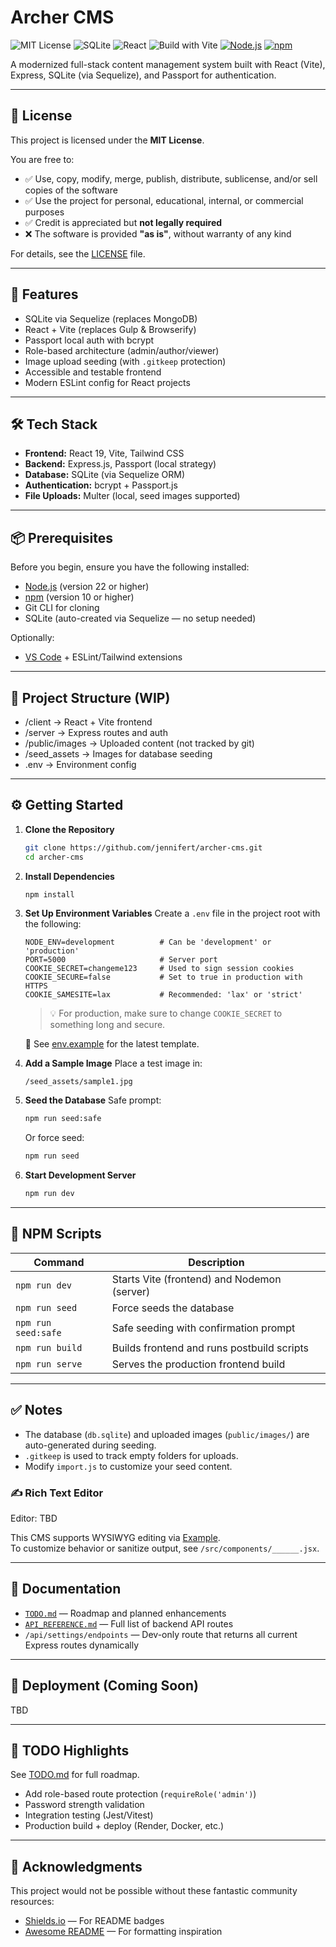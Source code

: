 # Archer CMS

![MIT License](https://img.shields.io/badge/license-MIT-blue.svg)
![SQLite](https://img.shields.io/badge/database-SQLite-lightgrey)
![React](https://img.shields.io/badge/frontend-React%2019-blue)
![Build with Vite](https://img.shields.io/badge/bundler-Vite-646CFF)
[![Node.js](https://img.shields.io/badge/Node.js-22.16.0-brightgreen?logo=nodedotjs)](https://nodejs.org/)
[![npm](https://img.shields.io/badge/npm-10.9.2-red?logo=npm)](https://www.npmjs.com/)

A modernized full-stack content management system built with React (Vite), Express, SQLite (via Sequelize), and Passport for authentication.

---

## 📄 License

This project is licensed under the **MIT License**.

You are free to:
- ✅ Use, copy, modify, merge, publish, distribute, sublicense, and/or sell copies of the software  
- ✅ Use the project for personal, educational, internal, or commercial purposes  
- ✅ Credit is appreciated but **not legally required**  
- ❌ The software is provided **"as is"**, without warranty of any kind

For details, see the [LICENSE](./LICENSE) file.

---

## 🚀 Features
- SQLite via Sequelize (replaces MongoDB)
- React + Vite (replaces Gulp & Browserify)
- Passport local auth with bcrypt
- Role-based architecture (admin/author/viewer)
- Image upload seeding (with `.gitkeep` protection)
- Accessible and testable frontend
- Modern ESLint config for React projects

---

## 🛠 Tech Stack

- **Frontend:** React 19, Vite, Tailwind CSS
- **Backend:** Express.js, Passport (local strategy)
- **Database:** SQLite (via Sequelize ORM)
- **Authentication:** bcrypt + Passport.js
- **File Uploads:** Multer (local, seed images supported)

---

## 📦 Prerequisites
Before you begin, ensure you have the following installed:

- [Node.js](https://nodejs.org/) (version 22 or higher)
- [npm](https://www.npmjs.com/) (version 10 or higher)
- Git CLI for cloning
- SQLite (auto-created via Sequelize — no setup needed)

Optionally:
- [VS Code](https://code.visualstudio.com/) + ESLint/Tailwind extensions

---

## 🧭 Project Structure (WIP)
- /client -> React + Vite frontend
- /server -> Express routes and auth
- /public/images -> Uploaded content (not tracked by git)
- /seed_assets -> Images for database seeding
- .env -> Environment config

---

## ⚙️ Getting Started

1. **Clone the Repository**
    ```bash
    git clone https://github.com/jennifert/archer-cms.git
    cd archer-cms
    ```

2. **Install Dependencies**
    ```bash
    npm install
    ```

3. **Set Up Environment Variables**
   Create a `.env` file in the project root with the following:
   
   ```env
   NODE_ENV=development          # Can be 'development' or 'production'
   PORT=5000                     # Server port
   COOKIE_SECRET=changeme123     # Used to sign session cookies
   COOKIE_SECURE=false           # Set to true in production with HTTPS
   COOKIE_SAMESITE=lax           # Recommended: 'lax' or 'strict'
   ```
   
   > 💡 For production, make sure to change `COOKIE_SECRET` to something long and secure.
   
   📄 See [env.example](./env.example) for the latest template.

4. **Add a Sample Image**
    Place a test image in:
    ```
    /seed_assets/sample1.jpg
    ```

5. **Seed the Database**
    Safe prompt:
    ```bash
    npm run seed:safe
    ```

    Or force seed:
    ```bash
    npm run seed
    ```

6. **Start Development Server**
    ```bash
    npm run dev
    ```

---

## 📜 NPM Scripts

| Command             | Description                                 |
|---------------------|---------------------------------------------|
| `npm run dev`       | Starts Vite (frontend) and Nodemon (server) |
| `npm run seed`      | Force seeds the database                    |
| `npm run seed:safe` | Safe seeding with confirmation prompt       |
| `npm run build`     | Builds frontend and runs postbuild scripts  |
| `npm run serve`     | Serves the production frontend build        |

---

## ✅ Notes

- The database (`db.sqlite`) and uploaded images (`public/images/`) are auto-generated during seeding.
- `.gitkeep` is used to track empty folders for uploads.
- Modify `import.js` to customize your seed content.

### ✍️ Rich Text Editor
Editor: TBD 

This CMS supports WYSIWYG editing via [Example](https://example.org).  
To customize behavior or sanitize output, see `/src/components/______.jsx`.

---

## 📘 Documentation

- [`TODO.md`](./TODO.md) — Roadmap and planned enhancements
- [`API_REFERENCE.md`](./API_REFERENCE.md) — Full list of backend API routes
- `/api/settings/endpoints` — Dev-only route that returns all current Express routes dynamically

---

## 🚢 Deployment (Coming Soon)

TBD

---

## 📌 TODO Highlights

See [TODO.md](TODO.md) for full roadmap.

- Add role-based route protection (`requireRole('admin')`)
- Password strength validation
- Integration testing (Jest/Vitest)
- Production build + deploy (Render, Docker, etc.)

---

## :gem: Acknowledgments

This project would not be possible without these fantastic community resources:

- [Shields.io](https://shields.io/) — For README badges
- [Awesome README](https://github.com/matiassingers/awesome-readme) — For formatting inspiration